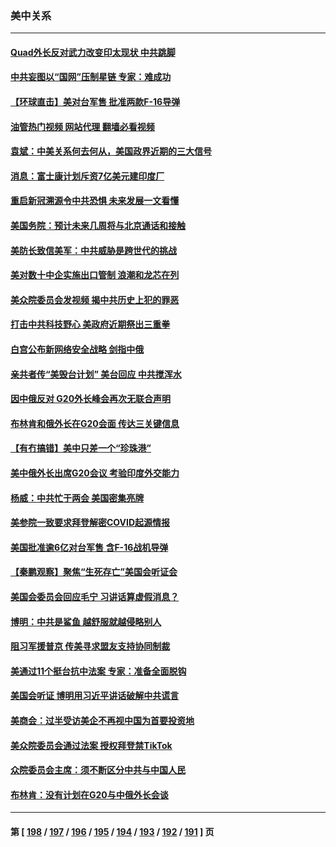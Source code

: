 ### 美中关系
---
#### [Quad外长反对武力改变印太现状 中共跳脚](../../pages/nf1412576/n13942426.md?03040045) 
#### [中共妄图以“国网”压制星链 专家：难成功](../../pages/nf1412576/n13942178.md?03040045) 
#### [【环球直击】美对台军售 批准两款F-16导弹](../../pages/nf1412576/n13941840.md?03040045) 
#### [油管热门视频 网站代理 翻墙必看视频](http://138.2.39.72:81/youtube.html?epic-marker?03040045)
#### [袁斌：中美关系何去何从，美国政界近期的三大信号](../../pages/nf1412576/n13942214.md?03040045) 
#### [消息：富士康计划斥资7亿美元建印度厂](../../pages/nf1412576/n13942138.md?03040045) 
#### [重启新冠溯源令中共恐惧 未来发展一文看懂](../../pages/nf1412576/n13941816.md?03040045) 
#### [美国务院：预计未来几周将与北京通话和接触](../../pages/nf1412576/n13941886.md?03040045) 
#### [美防长致信美军：中共威胁是跨世代的挑战](../../pages/nf1412576/n13941972.md?03040045) 
#### [美对数十中企实施出口管制 浪潮和龙芯在列](../../pages/nf1412576/n13941870.md?03040045) 
#### [美众院委员会发视频 揭中共历史上犯的罪恶](../../pages/nf1412576/n13941865.md?03040045) 
#### [打击中共科技野心 美政府近期祭出三重拳](../../pages/nf1412576/n13941825.md?03040045) 
#### [白宫公布新网络安全战略 剑指中俄](../../pages/nf1412576/n13941733.md?03040045) 
#### [亲共者传“美毁台计划” 美台回应 中共搅浑水](../../pages/nf1412576/n13941364.md?03040045) 
#### [因中俄反对 G20外长峰会再次无联合声明](../../pages/nf1412576/n13941726.md?03040045) 
#### [布林肯和俄外长在G20会面 传达三关键信息](../../pages/nf1412576/n13941678.md?03040045) 
#### [【有冇搞错】美中只差一个“珍珠港”](../../pages/nf1412576/n13941423.md?03040045) 
#### [美中俄外长出席G20会议 考验印度外交能力](../../pages/nf1412576/n13941393.md?03040045) 
#### [杨威：中共忙于两会 美国密集亮牌](../../pages/nf1412576/n13941154.md?03040045) 
#### [美参院一致要求拜登解密COVID起源情报](../../pages/nf1412576/n13941341.md?03040045) 
#### [美国批准逾6亿对台军售 含F-16战机导弹](../../pages/nf1412576/n13941203.md?03040045) 
#### [【秦鹏观察】聚焦“生死存亡”美国会听证会](../../pages/nf1412576/n13941040.md?03040045) 
#### [美国会委员会回应毛宁 习讲话算虚假消息？](../../pages/nf1412576/n13941031.md?03040045) 
#### [博明：中共是鲨鱼 越舒服就越侵略别人](../../pages/nf1412576/n13940945.md?03040045) 
#### [阻习军援普京 传美寻求盟友支持协同制裁](../../pages/nf1412576/n13940971.md?03040045) 
#### [美通过11个挺台抗中法案 专家：准备全面脱钩](../../pages/nf1412576/n13940906.md?03040045) 
#### [美国会听证 博明用习近平讲话破解中共谎言](../../pages/nf1412576/n13940898.md?03040045) 
#### [美商会：过半受访美企不再视中国为首要投资地](../../pages/nf1412576/n13940578.md?03040045) 
#### [美众院委员会通过法案 授权拜登禁TikTok](../../pages/nf1412576/n13940834.md?03040045) 
#### [众院委员会主席：须不断区分中共与中国人民](../../pages/nf1412576/n13940854.md?03040045) 
#### [布林肯：没有计划在G20与中俄外长会谈](../../pages/nf1412576/n13940782.md?03040045) 

---
#### 第 [ [198](./198.md?03040045) / [197](./197.md?03040045) / [196](./196.md?03040045) / [195](./195.md?03040045) / [194](./194.md?03040045) / [193](./193.md?03040045) / [192](./192.md?03040045) / [191](./191.md?03040045) ] 页
